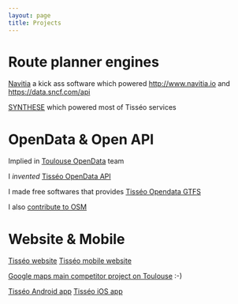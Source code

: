 ```yaml
---
layout: page
title: Projects 
---
```


# Route planner engines

<a href="https://github.com/CanalTP/navitia">Navitia</a> a kick ass software which powered http://www.navitia.io and https://data.sncf.com/api

<a href="https://github.com/Open-Transport/synthese">SYNTHESE</a> which powered most of Tisséo services

# OpenData & Open API

Implied in <a href="https://data.toulouse-metropole.fr/page/home/">Toulouse OpenData</a> team

I _invented_ <a href="https://data.toulouse-metropole.fr/explore/dataset/api-temps-reel-tisseo/">Tisséo OpenData API</a>

I made free softwares that provides <a href="https://data.toulouse-metropole.fr/explore/dataset/tisseo-gtfs/">Tisséo Opendata GTFS</a>

I also <a href="http://www.openstreetmap.org/user/xrn">contribute to OSM</a>

# Website & Mobile

<a href="http://www.tisseo.fr">Tisséo website</a>
<a href="http://mobi.tisseo.fr/?device=mobile">Tisséo mobile website</a>

<a href="http://www.tisseo.fr/en/interactive-map/">Google maps main competitor project on Toulouse</a> :-)

<a href="https://play.google.com/store/apps/details?id=fr.tisseo.android">Tisséo Android app</a>
<a href="https://itunes.apple.com/fr/app/id818553522?mt=8">Tisséo iOS app</a>

